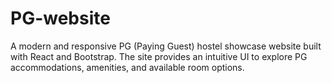 # PG-website
A modern and responsive PG (Paying Guest) hostel showcase website built with React and Bootstrap. The site provides an intuitive UI to explore PG accommodations, amenities, and available room options.
